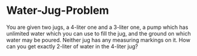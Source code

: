 # Water-Jug-Problem
You are given two jugs, a 4-liter one and a 3-liter one, a pump which has unlimited water which you can use to fill the jug, and the ground on which water may be poured. Neither jug has any measuring markings on it. How can you get exactly 2-liter of water in the 4-liter jug? 
